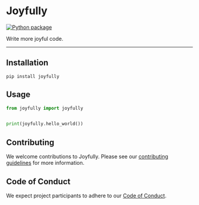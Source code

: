 # Joyfully

[![Python package](https://github.com/willf/joyfully/actions/workflows/test.yml/badge.svg)](https://github.com/willf/joyfully/actions/workflows/test.yml)

Write more joyful code.

---

## Installation

```shell
pip install joyfully
```

## Usage

```python
from joyfully import joyfully


print(joyfully.hello_world())
```

## Contributing

We welcome contributions to Joyfully. Please see our [contributing guidelines](contributing.md) for more information.

## Code of Conduct

We expect project participants to adhere to our [Code of Conduct](code-of-conduct.md).
